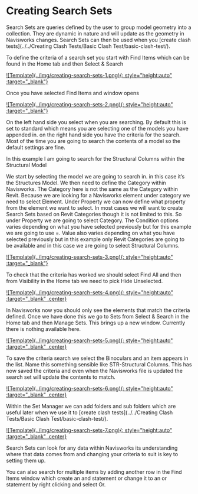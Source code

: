 # Creating Search Sets

Search Sets are queries defined by the user to group model geometry into a collection. They are dynamic in nature and will update as the geometry in Navisworks changes. Search Sets can then be used when you [create clash tests](../../Creating Clash Tests/Basic Clash Test/basic-clash-test/).

To define the criteria of a search set you start with Find Items which can be found in the Home tab and then Select & Search

<a href="../.././img/creating-search-sets-1.png" target="_blank">
    ![Template](../img/creating-search-sets-1.png){: style="height:auto" :target="_blank"}
</a>

Once you have selected Find Items and window opens

<a href="../.././img/creating-search-sets-2.png" target="_blank">
    ![Template](../img/creating-search-sets-2.png){: style="height:auto" :target="_blank"}
</a>

On the left hand side you select when you are searching. By default this is set to standard which means you are selecting one of the models you have appended in. on the right hand side you have the criteria for the search. Most of the time you are going to search the contents of a model so the default settings are fine. 

In this example I am going to search for the Structural Columns within the Structural Model

We start by selecting the model we are going to search in. in this case it’s the Structures Model. We then need to define the Category within Navisworks. The Category here is not the same as the Category within Revit. Because we are looking for a Navisworks element under category we need to select Element. Under Property we can now define what property from the element we want to select. In most cases we will want to create Search Sets based on Revit Categories though it is not limited to this. So under Property we are going to select Category. The Condition options varies depending on what you have selected previously but for this example we are going to use =. Value also varies depending on what you have selected previously but in this example only Revit Categories are going to be available and in this case we are going to select Structural Columns.

<a href="../.././img/creating-search-sets-3.png" target="_blank">
    ![Template](../img/creating-search-sets-3.png){: style="height:auto" :target="_blank"}
</a>

To check that the criteria has worked we should select Find All and then from Visibility in the Home tab we need to pick Hide Unselected.

<a href="../.././img/creating-search-sets-4.png" target="_blank">
    ![Template](../img/creating-search-sets-4.png){: style="height:auto" :target="_blank" .center}
</a>

In Navisworks now you should only see the elements that match the criteria defined. Once we have done this we go to Sets from Select & Search in the Home tab and then Manage Sets. This brings up a new window. Currently there is nothing available here.

<a href="../.././img/creating-search-sets-5.png" target="_blank">
    ![Template](../img/creating-search-sets-5.png){: style="height:auto" :target="_blank" .center}
</a>

To save the criteria search we select the Binoculars and an item appears in the list. Name this something sensible like STR-Structural Columns. This has now saved the criteria and even when the Navisworks file is updated the search set will update the contents to match.  

<a href="../.././img/creating-search-sets-6.png" target="_blank">
    ![Template](../img/creating-search-sets-6.png){: style="height:auto" :target="_blank" .center}
</a>

Within the Set Manager we can add folders and sub folders which are useful later when we use it to [create clash tests](../../Creating Clash Tests/Basic Clash Test/basic-clash-test/). 

<a href="../.././img/creating-search-sets-7.png" target="_blank">
    ![Template](../img/creating-search-sets-7.png){: style="height:auto" :target="_blank" .center}
</a>

Search Sets can look for any data within Navisworks its understanding where that data comes from and changing your criteria to suit is key to setting them up. 

You can also search for multiple items by adding another row in the Find Items window which create an and statement or change it to an or statement by right clicking and select Or.
